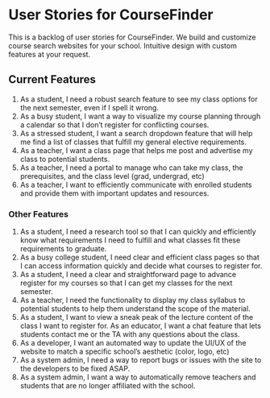 # User Stories for CourseFinder

This is a backlog of user stories for CourseFinder. We build and customize course search websites for your school. Intuitive design with custom features at your request.

## Current Features

1. As a student, I need a robust search feature to see my class options for the next semester, even if I spell it wrong.
2. As a busy student, I want a way to visualize my course planning through a calendar so that I don’t register for conflicting courses.
3. As a stressed student, I want a search dropdown feature that will help me find a list of classes that fulfill my general elective requirements.
4. As a teacher, I want a class page that helps me post and advertise my class to potential students. 
5. As a teacher, I need a portal to manage who can take my class, the prerequisites, and the class level (grad, undergrad, etc)
6. As a teacher, I want to efficiently communicate with enrolled students and provide them with important updates and resources.

### Other Features

1. As a student, I need a research tool so that I can quickly and efficiently know what requirements I need to fulfill and what classes fit these requirements to graduate.
2. As a busy college student, I need clear and efficient class pages so that I can access information quickly and decide what courses to register for.
3. As a student, I need a clear and straightforward page to advance register for my courses so that I can get my classes for the next semester.
4. As a teacher, I need the functionality to display my class syllabus to potential students to help them understand the scope of the material.
5. As a student, I want to view a sneak peak of the lecture content of the class I want to register for. 
As an educator, I want a chat feature that lets students contact me or the TA with any questions about the class.
6. As a developer, I want an automated way to update the UI/UX of the website to match a specific school’s aesthetic (color, logo, etc)
7. As a system admin, I need a way to report bugs or issues with the site to the developers to be fixed ASAP.
8. As a system admin, I want a way to automatically remove teachers and students that are no longer affiliated with the school.
